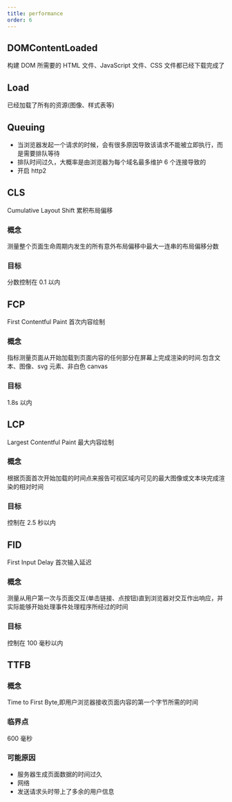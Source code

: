```yaml
---
title: performance
order: 6
---
```


## DOMContentLoaded

构建 DOM 所需要的 HTML 文件、JavaScript 文件、CSS 文件都已经下载完成了

## Load

已经加载了所有的资源(图像、样式表等)

## Queuing

- 当浏览器发起一个请求的时候，会有很多原因导致该请求不能被立即执行，而是需要排队等待
- 排队时间过久，大概率是由浏览器为每个域名最多维护 6 个连接导致的
- 开启 http2

## CLS

Cumulative Layout Shift 累积布局偏移

### 概念

测量整个页面生命周期内发生的所有意外布局偏移中最大一连串的布局偏移分数

### 目标

分数控制在 0.1 以内

## FCP

First Contentful Paint 首次内容绘制

### 概念

指标测量页面从开始加载到页面内容的任何部分在屏幕上完成渲染的时间.包含文本、图像、svg 元素、非白色 canvas

### 目标

1.8s 以内

## LCP

Largest Contentful Paint 最大内容绘制

### 概念

根据页面首次开始加载的时间点来报告可视区域内可见的最大图像或文本块完成渲染的相对时间

### 目标

控制在 2.5 秒以内

## FID

First Input Delay 首次输入延迟

### 概念

测量从用户第一次与页面交互(单击链接、点按钮)直到浏览器对交互作出响应，并实际能够开始处理事件处理程序所经过的时间

### 目标

控制在 100 毫秒以内

## TTFB

### 概念

Time to First Byte,即用户浏览器接收页面内容的第一个字节所需的时间

### 临界点

600 毫秒

### 可能原因

- 服务器生成页面数据的时间过久
- 网络
- 发送请求头时带上了多余的用户信息

